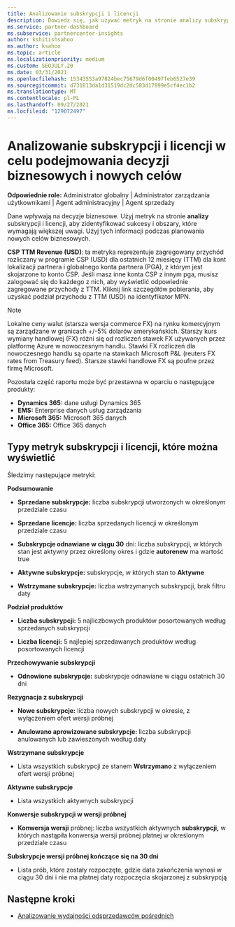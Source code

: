 ```yaml
---
title: Analizowanie subskrypcji i licencji
description: Dowiedz się, jak używać metryk na stronie analizy subskrypcji i licencji, aby identyfikować sukcesy i obszary, które wymagają większej uwagi.
ms.service: partner-dashboard
ms.subservice: partnercenter-insights
author: kshitishsahoo
ms.author: ksahoo
ms.topic: article
ms.localizationpriority: medium
ms.custom: SEOJULY.20
ms.date: 03/31/2021
ms.openlocfilehash: 15343553a97824bec75679d6f00497feb6527e39
ms.sourcegitcommit: d731813da1d31519dc2dc583d17899e5cf4ec1b2
ms.translationtype: MT
ms.contentlocale: pl-PL
ms.lasthandoff: 09/27/2021
ms.locfileid: "129072497"
---
```

# <a name="analyze-subscriptions-and-licenses-to-help-you-drive-business-decisions-and-new-goals"></a>Analizowanie subskrypcji i licencji w celu podejmowania decyzji biznesowych i nowych celów

**Odpowiednie role:** Administrator globalny | Administrator zarządzania użytkownikami | Agent administracyjny | Agent sprzedaży

Dane wpływają na decyzje biznesowe. Użyj metryk na stronie **analizy** subskrypcji i licencji, aby zidentyfikować sukcesy i obszary, które wymagają większej uwagi. Użyj tych informacji podczas planowania nowych celów biznesowych.

**CSP TTM Revenue (USD)**: ta metryka reprezentuje zagregowany przychód rozliczany w programie CSP (USD) dla ostatnich 12 miesięcy (TTM) dla kont lokalizacji partnera i globalnego konta partnera (PGA), z którym jest skojarzone to konto CSP. Jeśli masz inne konta CSP z innym pga, musisz zalogować się do każdego z nich, aby wyświetlić odpowiednie zagregowane przychody z TTM.  Kliknij link szczegółów pobierania, aby uzyskać podział przychodu z TTM (USD) na identyfikator MPN.

>[!NOTE]
>Lokalne ceny walut (starsza wersja commerce FX) na rynku komercyjnym są zarządzane w granicach +/-5% dolarów amerykańskich. Starszy kurs wymiany handlowej (FX) różni się od rozliczeń stawek FX używanych przez platformę Azure w nowoczesnym handlu. Stawki FX rozliczeń dla nowoczesnego handlu są oparte na stawkach Microsoft P&L (reuters FX rates from Treasury feed). Starsze stawki handlowe FX są poufne przez firmę Microsoft.


Pozostała część raportu może być przestawna w oparciu o następujące produkty:

 - **Dynamics 365:** dane usługi Dynamics 365  
 - **EMS:** Enterprise danych usług zarządzania  
 - **Microsoft 365:** Microsoft 365 danych  
 - **Office 365:** Office 365 danych  


## <a name="types-of-subscription-and-license-metrics-you-can-view"></a>Typy metryk subskrypcji i licencji, które można wyświetlić

Śledzimy następujące metryki:

**Podsumowanie**  
 - **Sprzedane subskrypcje:** liczba subskrypcji utworzonych w określonym przedziale czasu  
  
 - **Sprzedane licencje:** liczba sprzedanych licencji w określonym przedziale czasu  
  
 - **Subskrypcje odnawiane w ciągu 30** dni: liczba subskrypcji, w których stan jest aktywny przez określony okres i gdzie **autorenew** ma wartość true
 
 - **Aktywne subskrypcje:** subskrypcje, w których stan to **Aktywne**  
 
 - **Wstrzymane subskrypcje:** liczba wstrzymanych subskrypcji, brak filtru daty  

**Podział produktów**
  
 - **Liczba subskrypcji:** 5 najliczbowych produktów posortowanych według sprzedanych subskrypcji  
 
 - **Liczba licencji:** 5 najlepiej sprzedawanych produktów według posortowanych licencji

**Przechowywanie subskrypcji**

 - **Odnowione subskrypcje:** subskrypcje odnawiane w ciągu ostatnich 30 dni  

**Rezygnacja z subskrypcji**  
 - **Nowe subskrypcje:** liczba nowych subskrypcji w okresie, z wyłączeniem ofert wersji próbnej  
 
 - **Anulowano aprowizowane subskrypcje:** liczba subskrypcji anulowanych lub zawieszonych według daty  

**Wstrzymane subskrypcje** 
 
 - Lista wszystkich subskrypcji ze stanem **Wstrzymano** z wyłączeniem ofert wersji próbnej  
  
**Aktywne subskrypcje**

 - Lista wszystkich aktywnych subskrypcji  

**Konwersje subskrypcji w wersji próbnej**  

 - **Konwersja wersji** próbnej: liczba wszystkich aktywnych **subskrypcji,** w których nastąpiła konwersja wersji próbnej płatnej w określonym przedziale czasu  

**Subskrypcje wersji próbnej kończące się na 30 dni**  

 - Lista prób, które zostały rozpoczęte, gdzie data zakończenia wynosi w ciągu 30 dni i nie ma płatnej daty rozpoczęcia skojarzonej z subskrypcją  



## <a name="next-steps"></a>Następne kroki

- [Analizowanie wydajności odsprzedawców pośrednich](analyze-indirect-resellers.md)